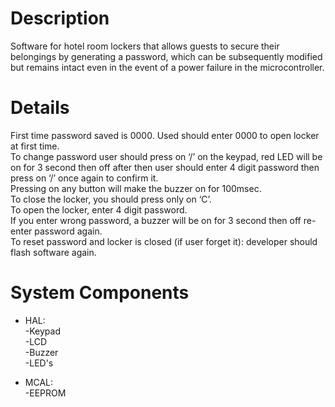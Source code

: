 # Description
 Software for hotel room lockers that allows guests to secure their belongings by generating a password, which can be subsequently modified but remains intact even in the event of a power failure in the microcontroller.

# Details

First time password saved is 0000.
Used should enter 0000 to open locker at first time.  
To change password user should press on ‘/’ on the keypad, red LED will be on for 3 second then off after then user should enter 4 digit password then press on ‘/’ once again to confirm it.  
Pressing on any button will make the buzzer on for 100msec.  
To close the locker, you should press only on ‘C’.  
To open the locker, enter 4 digit password.  
If you enter wrong password, a buzzer will be on for 3 second then off re-enter password again.  
To reset password and locker is closed (if user forget it): developer should flash software again.  

# System Components
* HAL:  
-Keypad  
-LCD  
-Buzzer  
-LED's  

* MCAL:  
-EEPROM  

   


